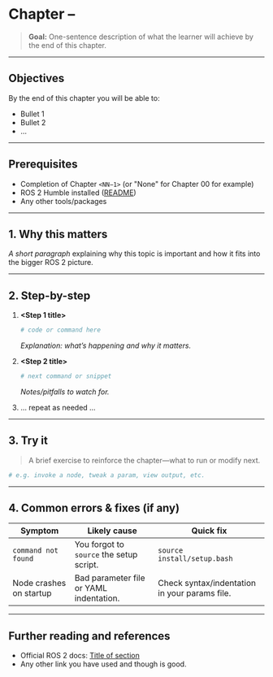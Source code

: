 # Chapter <NN> – <Chapter Title>

> **Goal:** One-sentence description of what the learner will achieve by the end of this chapter.

---

## Objectives
By the end of this chapter you will be able to:
- Bullet 1
- Bullet 2
- …

---

## Prerequisites
- Completion of Chapter `<NN−1>` (or "None" for Chapter 00 for example)  
- ROS 2 Humble installed ([README](../../README.md))  
- Any other tools/packages  

---

## 1. Why this matters
_A short paragraph_ explaining why this topic is important and how it fits into the bigger ROS 2 picture.

---

## 2. Step-by-step

1. **<Step 1 title>**  
   ```bash
   # code or command here
   ```
   _Explanation: what’s happening and why it matters._

2. **<Step 2 title>**  
   ```bash
   # next command or snippet
   ```
   _Notes/pitfalls to watch for._

3. … repeat as needed …

---

## 3. Try it

> A brief exercise to reinforce the chapter—what to run or modify next.

```bash
# e.g. invoke a node, tweak a param, view output, etc.
```

---

## 4. Common errors & fixes (if any)

| Symptom                         | Likely cause                   | Quick fix                          |
|---------------------------------|--------------------------------|------------------------------------|
| `command not found`             | You forgot to `source` the setup script. | `source install/setup.bash`        |
| Node crashes on startup         | Bad parameter file or YAML indentation.   | Check syntax/indentation in your params file. |


---

## Further reading and references
- Official ROS 2 docs: [Title of section](https://docs.ros.org/en/humble/…)
- Any other link you have used and though is good.
